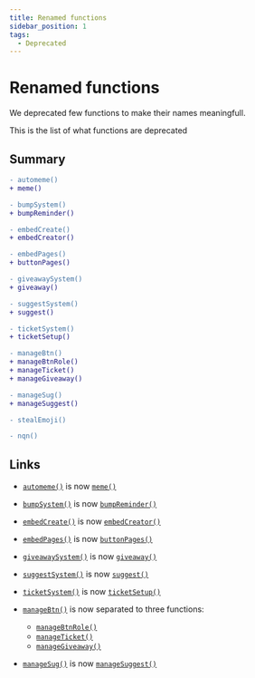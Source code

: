 ```yaml
---
title: Renamed functions
sidebar_position: 1
tags:
  - Deprecated
---
```


# Renamed functions

We deprecated few functions to make their names meaningfull.

This is the list of what functions are deprecated

## Summary

```diff
- automeme()
+ meme()

- bumpSystem()
+ bumpReminder()

- embedCreate()
+ embedCreator()

- embedPages()
+ buttonPages()

- giveawaySystem()
+ giveaway()

- suggestSystem()
+ suggest()

- ticketSystem()
+ ticketSetup()

- manageBtn() 
+ manageBtnRole()
+ manageTicket()
+ manageGiveaway()

- manageSug()
+ manageSuggest()

- stealEmoji()

- nqn()
```

## Links

- [`automeme()`](https://v3--simplyd.netlify.app/docs/Systems/automeme) is now [`meme()`](/docs/systems/meme/)

- [`bumpSystem()`](https://v3--simplyd.netlify.app/docs/Systems/bumpSystem) is now [`bumpReminder()`](/docs/systems/bumpReminder/)

- [`embedCreate()`](https://v3--simplyd.netlify.app/docs/General/embedCreate) is now [`embedCreator()`](/docs/general/embedCreator/)

- [`embedPages()`](https://v3--simplyd.netlify.app/docs/General/embedPages) is now [`buttonPages()`](/docs/general/buttonPages/)

- [`giveawaySystem()`](https://v3--simplyd.netlify.app/docs/Systems/giveawaySystem) is now [`giveaway()`](/docs/systems/giveaway/)

- [`suggestSystem()`](https://v3--simplyd.netlify.app/docs/Systems/suggestSystem) is now [`suggest()`](/docs/systems/suggest/)

- [`ticketSystem()`](https://v3--simplyd.netlify.app/docs/Systems/ticketSystem) is now [`ticketSetup()`](/docs/systems/ticketSetup/)

- [`manageBtn()`](https://v3--simplyd.netlify.app/docs/Handler/manageBtn) is now separated to three functions:

  * [`manageBtnRole()`](/docs/handler/manageBtnRole/)
  * [`manageTicket()`](/docs/handler/manageTicket/)
  * [`manageGiveaway()`](/docs/handler/manageGiveaway/)

- [`manageSug()`](https://v3--simplyd.netlify.app/docs/Handler/manageSug) is now [`manageSuggest()`](/docs/handler/manageSuggest/)